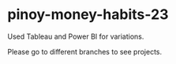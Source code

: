 # pinoy-money-habits-23
Used Tableau and Power BI for variations.

Please go to different branches to see projects.
